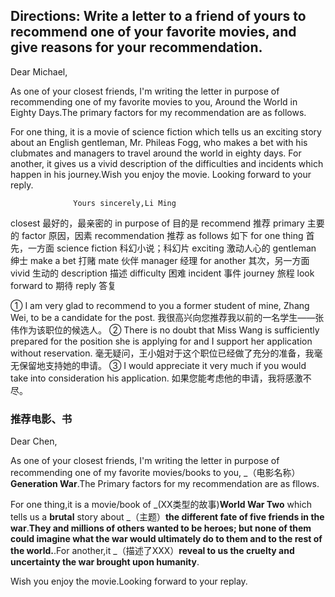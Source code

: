 ## Directions: Write a letter to a friend of yours to recommend one of your favorite movies, and give reasons for your recommendation.

Dear Michael,

As one of your closest friends, I'm writing the letter in purpose of recommending one of my favorite movies to you, Around the World in Eighty Days.The primary factors for my recommendation are as follows. 

For one thing, it is a movie of science fiction which tells us an exciting story about an English gentleman, Mr. Phileas Fogg, who makes a bet with his clubmates and managers to travel around the world in eighty days. For another, it gives us a vivid description of the difficulties and incidents which happen in his journey.Wish you enjoy the movie. Looking forward to your reply.


                  Yours sincerely,Li Ming

closest 最好的，最亲密的
in purpose of 目的是
recommend 推荐
primary 主要的
factor 原因，因素
recommendation 推荐
as follows 如下
for one thing 首先，一方面
science fiction 科幻小说；科幻片
exciting 激动人心的
gentleman 绅士
make a bet 打赌
mate 伙伴
manager 经理
for another 其次，另一方面
vivid 生动的
description 描述
difficulty 困难
incident 事件
journey 旅程
look forward to 期待
reply 答复


① I am very glad to recommend to you a former student of mine, Zhang Wei, to be a candidate for the post. 我很高兴向您推荐我以前的一名学生——张伟作为该职位的候选人。
② There is no doubt that Miss Wang is sufficiently prepared for the position she is applying for and I support her application without reservation. 毫无疑问，王小姐对于这个职位已经做了充分的准备，我毫无保留地支持她的申请。
③ I would appreciate it very much if you would take into consideration his application. 如果您能考虑他的申请，我将感激不尽。


### 推荐电影、书
Dear Chen,

As one of your closest friends, I'm writing the letter in purpose of recommending one of my favorite movies/books to you,
_（电影名称）__Generation War__.The Primary factors for my recommendation are as fllows.

For one thing,it is a movie/book of _(XX类型的故事)__World War Two__ which tells us a __brutal__ story about _（主题）__the different fate of five friends in the war__.__They and millions of others wanted to be heroes; but none of them could imagine what the war would ultimately do to them and to the rest of the world.__.For another,it _（描述了XXX）__reveal to us the cruelty and uncertainty the war brought upon humanity__. 

Wish you enjoy the movie.Looking forward to your replay.


